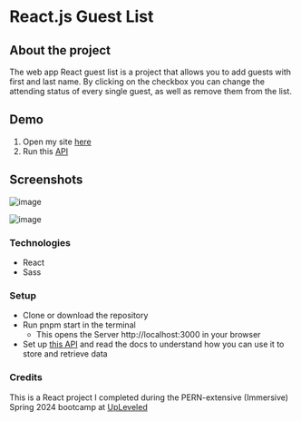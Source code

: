 # React.js Guest List 


## About the project

The web app React guest list is a project that allows you to add guests with first and last name. By clicking on the checkbox you can change the attending status of every single guest, as well as remove them from the list. 

## Demo
1. Open my site [here](https://latest-version-react-guest-list.netlify.app/)
2. Run this [API](https://4n5kfr-4000.csb.app/guests/)


## Screenshots
![image](https://github.com/CornaSn/react-guest-list/assets/165194143/270657fc-886c-460b-8caa-ebfcb50cf7bb "Screenshot of input fields")

![image](https://github.com/CornaSn/react-guest-list/assets/165194143/0a7fd140-d42d-42b1-ace6-96592b73cad6 "Screenshot of guest list")

### Technologies
- React
- Sass

### Setup
- Clone or download the repository
- Run pnpm start in the terminal
  - This opens the Server http://localhost:3000 in your browser
- Set up [this API](https://github.com/upleveled/express-guest-list-api-memory-data-store) and read the docs to understand how you can use it to store and retrieve data

###  Credits
This is a React project I completed during the PERN-extensive (Immersive) Spring 2024 bootcamp at [UpLeveled](https://github.com/upleveled) 

